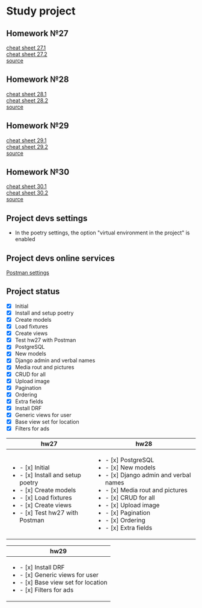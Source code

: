 # Study project

## Homework №27

[cheat sheet 27.1](https://skyengpublic.notion.site/27-1-632dde8aecc74f76b3a39acc1c639ef1)\
[cheat sheet 27.2](https://skyengpublic.notion.site/27-2-2707d24925ee4dd39c39ae4b8ae6ebf8)\
[source](https://skyengpublic.notion.site/27-Django-1d8f7966d80245c3987a97a2590e3d96)

## Homework №28
[cheat sheet 28.1](https://skyengpublic.notion.site/28-1-1a9f3c17c4764019ac5b142a698ce718)\
[cheat sheet 28.2](https://skyengpublic.notion.site/28-2-341e53b4a6a54250a829453e01334499)\
[source](https://skyengpublic.notion.site/28-Postgres-relations-QuerySet-7a440f26dd914d67ab788093f5a158e3)

## Homework №29

[cheat sheet 29.1](https://skyengpublic.notion.site/29-1-9f5093c7822d41de8d8fe1032013bc51)\
[cheat sheet 29.2](https://skyengpublic.notion.site/29-2-68274bd0efb44810961990feea4127dd)\
[source](https://skyengpublic.notion.site/29-cb3e0ac9277740638a27d076fd984ec3)

## Homework №30

[cheat sheet 30.1](https://skyengpublic.notion.site/30-1-d3d2fac0517b485aaed2721bbf5f92dc)\
[cheat sheet 30.2](https://skyengpublic.notion.site/30-2-32665565288645199ccdd321e990e538)\
[source](https://skyengpublic.notion.site/30-925d9049c08f4a79a97d28c32713b6ce)

## Project devs settings

* In the poetry settings, the option "virtual environment in the project" is enabled

## Project devs online services

[Postman settings](https://www.postman.com/collections/3f61f1deb600f3ee26db)

## Project status

- [x] Initial
- [x] Install and setup poetry
- [x] Create models
- [x] Load fixtures
- [x] Create views
- [x] Test hw27 with Postman 
- [x] PostgreSQL
- [x] New models
- [x] Django admin and verbal names
- [x] Media rout and pictures
- [x] CRUD for all
- [x] Upload image
- [x] Pagination
- [x] Ordering
- [x] Extra fields
- [x] Install DRF
- [x] Generic views for user
- [x] Base view set for location
- [x] Filters for ads

| hw27                                                                                                                                                                                            | hw28                                                                                                                                                                                                                                                                            |
|-------------------------------------------------------------------------------------------------------------------------------------------------------------------------------------------------|---------------------------------------------------------------------------------------------------------------------------------------------------------------------------------------------------------------------------------------------------------------------------------|
| <ul><li>- [x] Initial</li><li>- [x] Install and setup poetry</li><li>- [x] Create models</li><li>- [x] Load fixtures</li><li>- [x] Create views</li><li>- [x] Test hw27 with Postman </li></ul> | <ul><li>- [x] PostgreSQL</li><li>- [x] New models</li><li>- [x] Django admin and verbal names</li><li>- [x] Media rout and pictures</li><li>- [x] CRUD for all</li><li>- [x] Upload image</li><li>- [x] Pagination</li><li>- [x] Ordering</li><li>- [x] Extra fields</li></ul>  |

| hw29 |
|---|
| <ul><li>- [x] Install DRF</li><li>- [x] Generic views for user</li><li>- [x] Base view set for location</li><li>- [x] Filters for ads</li></ul>